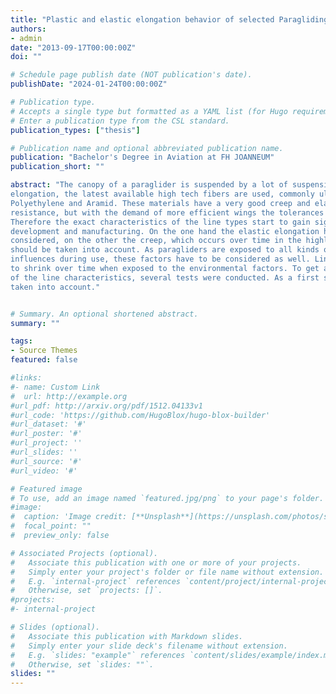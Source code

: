 ```yaml
---
title: "Plastic and elastic elongation behavior of selected Paragliding lines"
authors:
- admin
date: "2013-09-17T00:00:00Z"
doi: ""

# Schedule page publish date (NOT publication's date).
publishDate: "2024-01-24T00:00:00Z"

# Publication type.
# Accepts a single type but formatted as a YAML list (for Hugo requirements).
# Enter a publication type from the CSL standard.
publication_types: ["thesis"]

# Publication name and optional abbreviated publication name.
publication: "Bachelor's Degree in Aviation at FH JOANNEUM"
publication_short: ""

abstract: "The canopy of a paraglider is suspended by a lot of suspension lines. To minimize
elongation, the latest available high tech fibers are used, commonly ultra high modulus
Polyethylene and Aramid. These materials have a very good creep and elastic stretch
resistance, but with the demand of more efficient wings the tolerances get smaller.
Therefore the exact characteristics of the line types start to gain significance in paraglider
development and manufacturing. On the one hand the elastic elongation has to be
considered, on the other the creep, which occurs over time in the highly loaded lines,
should be taken into account. As paragliders are exposed to all kinds of environmental
influences during use, these factors have to be considered as well. Lines with low load tend
to shrink over time when exposed to the environmental factors. To get an understanding
of the line characteristics, several tests were conducted. As a first step only elongation is
taken into account."


# Summary. An optional shortened abstract.
summary: ""

tags:
- Source Themes
featured: false

#links:
#- name: Custom Link
#  url: http://example.org
#url_pdf: http://arxiv.org/pdf/1512.04133v1
#url_code: 'https://github.com/HugoBlox/hugo-blox-builder'
#url_dataset: '#'
#url_poster: '#'
#url_project: ''
#url_slides: ''
#url_source: '#'
#url_video: '#'

# Featured image
# To use, add an image named `featured.jpg/png` to your page's folder. 
#image:
#  caption: 'Image credit: [**Unsplash**](https://unsplash.com/photos/s9CC2SKySJM)'
#  focal_point: ""
#  preview_only: false

# Associated Projects (optional).
#   Associate this publication with one or more of your projects.
#   Simply enter your project's folder or file name without extension.
#   E.g. `internal-project` references `content/project/internal-project/index.md`.
#   Otherwise, set `projects: []`.
#projects:
#- internal-project

# Slides (optional).
#   Associate this publication with Markdown slides.
#   Simply enter your slide deck's filename without extension.
#   E.g. `slides: "example"` references `content/slides/example/index.md`.
#   Otherwise, set `slides: ""`.
slides: ""
---
```



